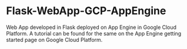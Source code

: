 # Flask-WebApp-GCP-AppEngine
Web App developed in Flask deployed on App Engine in Google Cloud Platform. A tutorial can be found for the same on the App Engine getting started
page on Google Cloud Platform.
